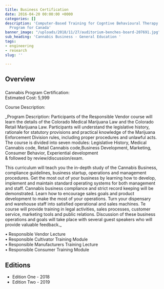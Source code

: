 ```yaml
---
title: Business Certification
date: 2016-04-20 00:00:00 +0000
categories: []
description: 'Computer-Based Training for Cogntive Behavioural Therapy: An Addictions
  Program for Canada'
banner_image: "/uploads/2018/11/27/auditorium-benches-board-207691.jpg"
sub_heading: 'Cannabis Business - General Education '
tags:
- engineering
- research
slug: ''

---
```

## Overview

#####    
Cannabis Program Certification:   
Estimated Cost: 5,999  
  
  
  
Course Description:   
  
_Program Description: Participants of the Responsible Vendor course will learn the details of the Colorado Medical Marijuana Law and the Colorado Retail Marijuana Law. Participants will understand the legislative history, rationale for statutory provisions and practical knowledge of the Marijuana Enforcement Division rules, including proper procedures and unlawful acts. The course is divided into seven modules: Legislative History, Medical Cannabis code, Retail Cannabis code,Business Development, Marketing, Consumer Behavior, Experiential development   
 & followed by review/discussion/exam.   
  
This curriculum will teach you the in-depth study of the Cannabis Business, compliance guidelines, business startup, operations and management procedures. Get the most out of your business by learning how to develop, implement and maintain standard operating systems for both management and staff. Cannabis business compliance and strict record keeping will be demonstrated. Learn how to encourage sales goals and product development to make the most of your operations. Turn your dispensary and warehouse staff into satisfied operational and sales machines. Te course will provide training in legal activities, sales processes, customer service, marketing tools and public relations. Discussion of these business operations and goals will take place with several guest speakers who will provide valuable feedback._   
  
• Responsible Vendor Lecture   
• Responsible Cultivator Training Module  
• Responsible Manufacturers Training Lecture   
• Responsible Consumer Training Module

## Editions

* Edition One - 2018
* Edition Two - 2019